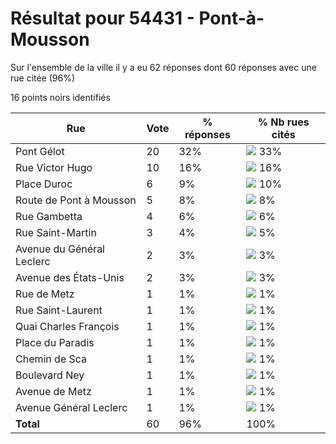 # Résultat pour 54431 - Pont-à-Mousson

Sur l'ensemble de la ville il y a eu 62 réponses dont 60 réponses avec une rue citée (96%)

16 points noirs identifiés

| Rue | Vote | % réponses | % Nb rues cités|
|-----|------|------------|----------------|
| Pont Gélot | 20 | 32% | <img src="../../img/bar_33.gif" />&nbsp;33%|
| Rue Victor Hugo | 10 | 16% | <img src="../../img/bar_16.gif" />&nbsp;16%|
| Place Duroc | 6 | 9% | <img src="../../img/bar_10.gif" />&nbsp;10%|
| Route de Pont à Mousson | 5 | 8% | <img src="../../img/bar_8.gif" />&nbsp;8%|
| Rue Gambetta | 4 | 6% | <img src="../../img/bar_6.gif" />&nbsp;6%|
| Rue Saint-Martin | 3 | 4% | <img src="../../img/bar_5.gif" />&nbsp;5%|
| Avenue du Général Leclerc | 2 | 3% | <img src="../../img/bar_3.gif" />&nbsp;3%|
| Avenue des États-Unis | 2 | 3% | <img src="../../img/bar_3.gif" />&nbsp;3%|
| Rue de Metz | 1 | 1% | <img src="../../img/bar_1.gif" />&nbsp;1%|
| Rue Saint-Laurent | 1 | 1% | <img src="../../img/bar_1.gif" />&nbsp;1%|
| Quai Charles François | 1 | 1% | <img src="../../img/bar_1.gif" />&nbsp;1%|
| Place du Paradis | 1 | 1% | <img src="../../img/bar_1.gif" />&nbsp;1%|
| Chemin de Sca | 1 | 1% | <img src="../../img/bar_1.gif" />&nbsp;1%|
| Boulevard Ney | 1 | 1% | <img src="../../img/bar_1.gif" />&nbsp;1%|
| Avenue de Metz | 1 | 1% | <img src="../../img/bar_1.gif" />&nbsp;1%|
| Avenue Général Leclerc | 1 | 1% | <img src="../../img/bar_1.gif" />&nbsp;1%|
| **Total** | 60 | 96% | 100%|
